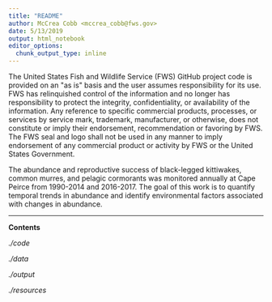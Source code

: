 ```yaml
---
title: "README"
author: McCrea Cobb <mccrea_cobb@fws.gov>
date: 5/13/2019
output: html_notebook
editor_options: 
  chunk_output_type: inline
---
```

The United States Fish and Wildlife Service (FWS) GitHub project code is provided on an "as is" basis and the user assumes responsibility for its use. FWS has relinquished control of the information and no longer has responsibility to protect the integrity, confidentiality, or availability of the information. Any reference to specific commercial products, processes, or services by service mark, trademark, manufacturer, or otherwise, does not constitute or imply their endorsement, recommendation or favoring by FWS. The FWS seal and logo shall not be used in any manner to imply endorsement of any commercial product or activity by FWS or the United States Government.

The abundance and reproductive success of black-legged kittiwakes, common murres, and pelagic cormorants was monitored annually at Cape Peirce from 1990-2014 and 2016-2017. The goal of this work is to quantify temporal trends in abundance and identify environmental factors associated with changes in abundance. 

------------------------

**Contents**

*./code*

*./data*

*./output*

*./resources*